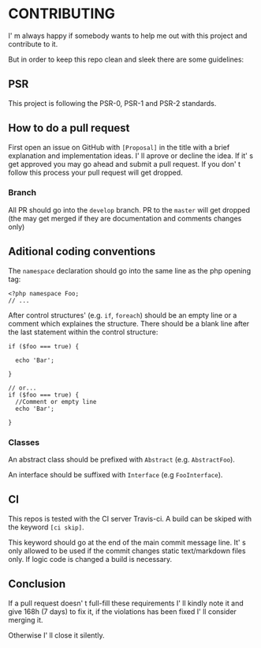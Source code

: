 # CONTRIBUTING

I' m always happy if somebody wants to help me out with this project and contribute to it.

But in order to keep this repo clean and sleek there are some guidelines:

## PSR

This project is following the PSR-0, PSR-1 and PSR-2 standards.


## How to do a pull request

First open an issue on GitHub with ```[Proposal]``` in the title with a brief explanation and implementation ideas.
I' ll aprove or decline the idea. If it' s get approved you may go ahead and submit a pull request. If you don' t follow this process your pull request will get dropped.

### Branch

All PR should go into the ```develop``` branch. PR to the ```master``` will get dropped (the may get merged if they are documentation and comments changes only)

## Aditional coding conventions

The ```namespace``` declaration should go into the same line as the php opening tag:

    <?php namespace Foo;
    // ...

After control structures' (e.g. ```if```, ```foreach```) should be an empty line or a comment which explaines the structure.
There should be a blank line after the last statement within the control structure:

    if ($foo === true) {

      echo 'Bar';
    
    }
    
    // or...
    if ($foo === true) {
      //Comment or empty line
      echo 'Bar';
    
    }

### Classes

An abstract class should be prefixed with ```Abstract``` (e.g. ```AbstractFoo```).

An interface should be suffixed with ```Interface``` (e.g ```FooInterface```).

## CI

This repos is tested with the CI server Travis-ci. A build can be skiped with the keyword ```[ci skip]```.

This keyword should go at the end of the main commit message line. It' s only allowed to be used if the commit changes static text/markdown files only.
If logic code is changed a build is necessary.


## Conclusion

If a pull request doesn' t full-fill these requirements I' ll kindly note it and give 168h (7 days) to fix it, if the violations has been fixed I' ll consider merging it.

Otherwise I' ll close it silently.
